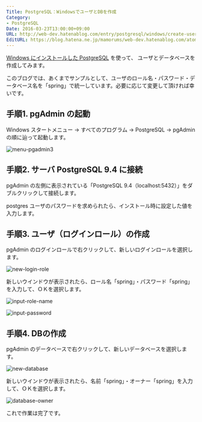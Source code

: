```yaml
---
Title: PostgreSQL：WindowsでユーザとDBを作成
Category:
- PostgreSQL
Date: 2016-03-23T13:00:00+09:00
URL: http://web-dev.hatenablog.com/entry/postgresql/windows/create-user-db
EditURL: https://blog.hatena.ne.jp/mamorums/web-dev.hatenablog.com/atom/entry/10328749687178954315
---
```


[Windows にインストールした PostgreSQL](/entry/postgres/windows/install) を使って、
ユーザとデータベースを作成してみます。

このブログでは、あくまでサンプルとして、ユーザのロール名・パスワード・データベース名を「spring」で統一しています。必要に応じて変更して頂ければ幸いです。


## 手順1. pgAdmin の起動
Windows スタートメニュー → すべてのプログラム → PostgreSQL → pgAdmin の順に辿って起動します。

![menu-pgadmin3](http://cdn-ak.f.st-hatena.com/images/fotolife/m/mamorums/20160813/20160813195232.png)


## 手順2. サーバ PostgreSQL 9.4 に接続
pgAdmin の左側に表示されている「PostgreSQL 9.4（localhost:5432）」をダブルクリックして接続します。

postgres ユーザのパスワードを求められたら、インストール時に設定した値を入力します。


## 手順3. ユーザ（ログインロール）の作成
pgAdmin のログインロールで右クリックして、新しいログインロールを選択します。

![new-login-role](http://cdn-ak.f.st-hatena.com/images/fotolife/m/mamorums/20160813/20160813195233.png)

新しいウインドウが表示されたら、ロール名「spring」・パスワード「spring」を入力して、ＯＫを選択します。

![input-role-name](http://cdn-ak.f.st-hatena.com/images/fotolife/m/mamorums/20160813/20160813195234.png)

![input-password](http://cdn-ak.f.st-hatena.com/images/fotolife/m/mamorums/20160813/20160813195235.png)


## 手順4. DBの作成
pgAdmin のデータベースで右クリックして、新しいデータベースを選択します。

![new-database](http://cdn-ak.f.st-hatena.com/images/fotolife/m/mamorums/20160813/20160813195236.png)

新しいウインドウが表示されたら、名前「spring」・オーナー「spring」を入力して、ＯＫを選択します。

![database-owner](http://cdn-ak.f.st-hatena.com/images/fotolife/m/mamorums/20160813/20160813195237.png)

これで作業は完了です。
